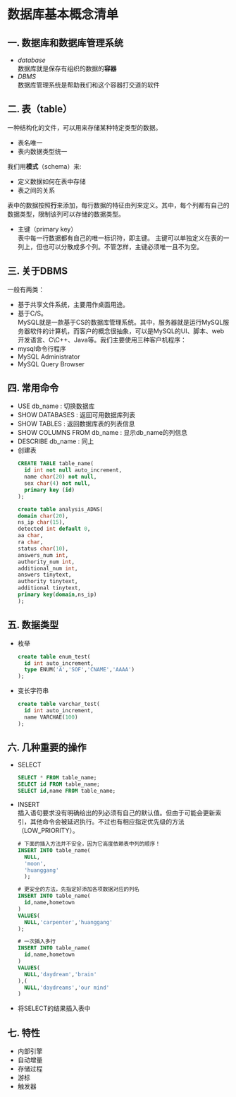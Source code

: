 # 数据库基本概念清单

## 一. 数据库和数据库管理系统  
* _database_  
  数据库就是保存有组织的数据的**容器**
* _DBMS_  
  数据库管理系统是帮助我们和这个容器打交道的软件

## 二. 表（table）
一种结构化的文件，可以用来存储某种特定类型的数据。
* 表名唯一
* 表内数据类型统一  

我们用**模式**（schema）来:
* 定义数据如何在表中存储
* 表之间的关系

表中的数据按照**行**来添加，每行数据的特征由列来定义。其中，每个列都有自己的数据类型，限制该列可以存储的数据类型。

* 主键（primary key）   
表中每一行数据都有自己的唯一标识符，即主键。
主键可以单独定义在表的一列上，但也可以分散成多个列。不管怎样，主键必须唯一且不为空。  

## 三. 关于DBMS
一般有两类：
* 基于共享文件系统，主要用作桌面用途。
* 基于C/S。  
MySQL就是一款基于CS的数据库管理系统。其中，服务器就是运行MySQL服务器软件的计算机，而客户的概念很抽象，可以是MySQL的UI、脚本、web开发语言、C\C++、Java等。我们主要使用三种客户机程序：
* mysql命令行程序
* MySQL Administrator
* MySQL Query Browser

## 四. 常用命令
* USE db_name : 切换数据库
* SHOW DATABASES : 返回可用数据库列表
* SHOW TABLES : 返回数据库表的列表信息
* SHOW COLUMNS FROM db_name : 显示db_name的列信息
* DESCRIBE db_name : 同上
* 创建表  
  ```sql
  CREATE TABLE table_name(
    id int not null auto_increment,
    name char(20) not null,
    sex char(4) not null,
    primary key (id)
  );
  ```
  ```sql
  create table analysis_ADNS(
  domain char(20),
  ns_ip char(15),
  detected int default 0,
  aa char,
  ra char,
  status char(10),
  answers_num int,
  authority_num int,
  additional_num int,
  answers tinytext,
  authority tinytext,
  additional tinytext,
  primary key(domain,ns_ip)
  );
  ```
## 五. 数据类型
* 枚举
  ```sql
  create table enum_test(
    id int auto_increment,
    type ENUM('A','SOF','CNAME','AAAA')
  );
  ```
* 变长字符串
  ```sql
  create table varchar_test(
    id int auto_increment,
    name VARCHAE(100)
  );
  ```

## 六. 几种重要的操作
 * SELECT
   ```sql
   SELECT * FROM table_name;
   SELECT id FROM table_name;
   SELECT id,name FROM table_name;
   ```
 * INSERT   
   插入语句要求没有明确给出的列必须有自己的默认值。但由于可能会更新索引，其他命令会被延迟执行。不过也有相应指定优先级的方法（LOW_PRIORITY）。
   ```sql
   # 下面的插入方法并不安全，因为它高度依赖表中列的顺序！
   INSERT INTO table_name(
     NULL,
     'moon',
     'huanggang'
     );
   ```
   ```sql
   # 更安全的方法，先指定好添加各项数据对应的列名
   INSERT INTO table_name(
     id,name,hometown
   )
   VALUES(
     NULL,'carpenter','huanggang'
   );
   ```
   ```sql
   # 一次插入多行
   INSERT INTO table_name(
     id,name,hometown
   )
   VALUES(
     NULL,'daydream','brain'
   ),(
     NULL,'daydreams','our mind'
   )
   ```
  * 将SELECT的结果插入表中

## 七. 特性
* 内部引擎
* 自动增量
* 存储过程
* 游标
* 触发器
